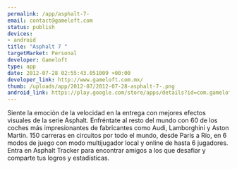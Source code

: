 ```yaml
--- 
permalink: /app/asphalt-7-
email: contact@gameloft.com
status: publish
devices: 
- android
title: "Asphalt 7 "
targetMarket: Personal
developer: Gameloft
type: app
date: 2012-07-28 02:55:43.051009 +00:00
developer_link: http://www.gameloft.com.mx/
thumb: /uploads/app/2012-07/2012-07-28-asphalt-7-.png
android_link: https://play.google.com/store/apps/details?id=com.gameloft.android.ANMP.GloftA7HM&feature=search_result
---
```


Siente la emoción de la velocidad en la entrega con mejores efectos visuales de la serie Asphalt. Enfréntate al resto del mundo con 60 de los coches más impresionantes de fabricantes como Audi, Lamborghini y Aston Martin. 150 carreras en circuitos por todo el mundo, desde París a Río, en 6 modos de juego con modo multijugador local y online de hasta 6 jugadores. Entra en Asphalt Tracker para encontrar amigos a los que desafiar y comparte tus logros y estadísticas.
